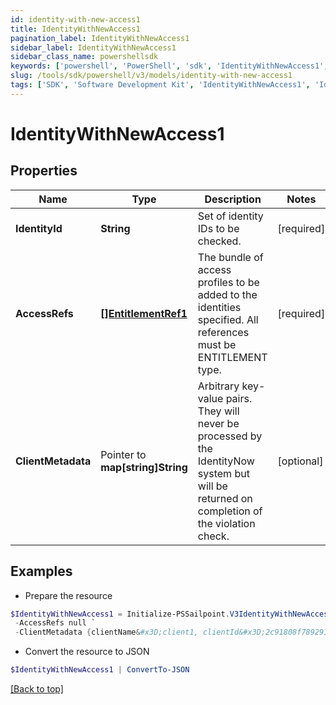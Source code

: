 ```yaml
---
id: identity-with-new-access1
title: IdentityWithNewAccess1
pagination_label: IdentityWithNewAccess1
sidebar_label: IdentityWithNewAccess1
sidebar_class_name: powershellsdk
keywords: ['powershell', 'PowerShell', 'sdk', 'IdentityWithNewAccess1', 'IdentityWithNewAccess1'] 
slug: /tools/sdk/powershell/v3/models/identity-with-new-access1
tags: ['SDK', 'Software Development Kit', 'IdentityWithNewAccess1', 'IdentityWithNewAccess1']
---
```



# IdentityWithNewAccess1

## Properties

Name | Type | Description | Notes
------------ | ------------- | ------------- | -------------
**IdentityId** |  **String** | Set of identity IDs to be checked. | [required]
**AccessRefs** |  [**[]EntitlementRef1**](entitlement-ref1) | The bundle of access profiles to be added to the identities specified. All references must be ENTITLEMENT type. | [required]
**ClientMetadata** |  Pointer to **map[string]String** | Arbitrary key-value pairs. They will never be processed by the IdentityNow system but will be returned on completion of the violation check. | [optional] 

## Examples

- Prepare the resource
```powershell
$IdentityWithNewAccess1 = Initialize-PSSailpoint.V3IdentityWithNewAccess1  -IdentityId 2c91809050db617d0150e0bf3215385e `
 -AccessRefs null `
 -ClientMetadata {clientName&#x3D;client1, clientId&#x3D;2c91808f7892918f0178b78da4a305a1}
```

- Convert the resource to JSON
```powershell
$IdentityWithNewAccess1 | ConvertTo-JSON
```


[[Back to top]](#) 

